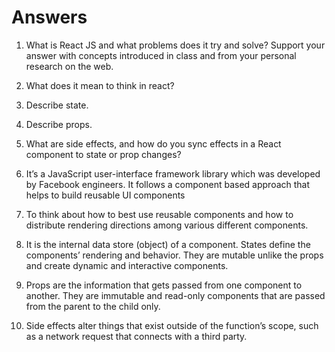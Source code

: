 # Answers

1. What is React JS and what problems does it try and solve? Support your answer with concepts introduced in class and from your personal research on the web.

2. What does it mean to think in react?

3. Describe state.

4. Describe props.

5. What are side effects, and how do you sync effects in a React component to state or prop changes?

1.  It’s a JavaScript user-interface framework library which was developed by Facebook engineers. It follows a component based approach that helps to build reusable UI components
2.  To think about how to best use reusable components and how to distribute rendering directions among various different components. 
3. It is the internal data store (object) of a component. States define the components’ rendering and behavior. They are mutable unlike the props and create dynamic and interactive components. 
4. Props are the information that gets passed from one component to another. They are immutable and read-only components that are passed from the parent to the child only.  
5. Side effects alter things that exist outside of the function’s scope, such as a network request that connects with a third party.